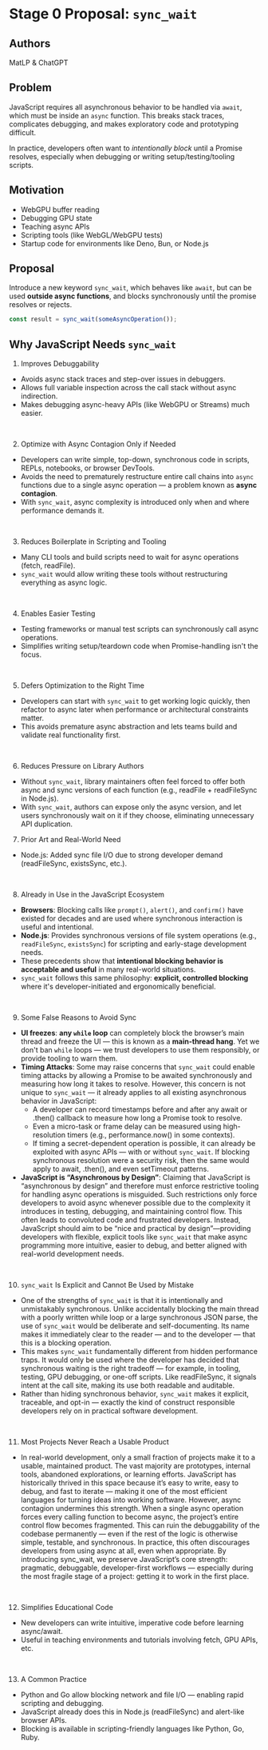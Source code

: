 # Stage 0 Proposal: `sync_wait`

## Authors
MatLP & ChatGPT

## Problem

JavaScript requires all asynchronous behavior to be handled via `await`, which must be inside an `async` function. This breaks stack traces, complicates debugging, and makes exploratory code and prototyping difficult.

In practice, developers often want to *intentionally block* until a Promise resolves, especially when debugging or writing setup/testing/tooling scripts.

## Motivation

- WebGPU buffer reading
- Debugging GPU state
- Teaching async APIs
- Scripting tools (like WebGL/WebGPU tests)
- Startup code for environments like Deno, Bun, or Node.js

## Proposal

Introduce a new keyword `sync_wait`, which behaves like `await`, but can be used **outside async functions**, and blocks synchronously until the promise resolves or rejects.

```js
const result = sync_wait(someAsyncOperation());
```


## Why JavaScript Needs `sync_wait`
1. Improves Debuggability
 - Avoids async stack traces and step-over issues in debuggers.
 - Allows full variable inspection across the call stack without async indirection.
 - Makes debugging async-heavy APIs (like WebGPU or Streams) much easier.

<br>

2. Optimize with Async Contagion Only if Needed
- Developers can write simple, top-down, synchronous code in scripts, REPLs, notebooks, or browser DevTools.
- Avoids the need to prematurely restructure entire call chains into `async` functions due to a single async operation — a problem known as **async contagion**.
- With `sync_wait`, async complexity is introduced only when and where performance demands it.

<br>

3. Reduces Boilerplate in Scripting and Tooling
 - Many CLI tools and build scripts need to wait for async operations (fetch, readFile).
 - `sync_wait` would allow writing these tools without restructuring everything as async logic.

<br>

4. Enables Easier Testing
 - Testing frameworks or manual test scripts can synchronously call async operations.
 - Simplifies writing setup/teardown code when Promise-handling isn't the focus.

<br>

5. Defers Optimization to the Right Time
 - Developers can start with `sync_wait` to get working logic quickly, then refactor to async later when performance or architectural constraints matter.
 - This avoids premature async abstraction and lets teams build and validate real functionality first.

<br>

6. Reduces Pressure on Library Authors
 - Without `sync_wait`, library maintainers often feel forced to offer both async and sync versions of each function (e.g., readFile + readFileSync in Node.js).
 - With `sync_wait`, authors can expose only the async version, and let users synchronously wait on it if they choose, eliminating unnecessary API duplication.


7. Prior Art and Real-World Need
 - Node.js: Added sync file I/O due to strong developer demand (readFileSync, existsSync, etc.).

<br>

8. Already in Use in the JavaScript Ecosystem  
- **Browsers**: Blocking calls like `prompt()`, `alert()`, and `confirm()` have existed for decades and are used where synchronous interaction is useful and intentional.
- **Node.js**: Provides synchronous versions of file system operations (e.g., `readFileSync`, `existsSync`) for scripting and early-stage development needs.
- These precedents show that **intentional blocking behavior is acceptable and useful** in many real-world situations.
- `sync_wait` follows this same philosophy: **explicit, controlled blocking** where it's developer-initiated and ergonomically beneficial.

<br>

9. Some False Reasons to Avoid Sync
 - **UI freezes**: **any `while` loop** can completely block the browser’s main thread and freeze the UI — this is known as a **main-thread hang**. Yet we don't ban `while` loops — we trust developers to use them responsibly, or provide tooling to warn them.
 - **Timing Attacks**: Some may raise concerns that `sync_wait` could enable timing attacks by allowing a Promise to be awaited synchronously and measuring how long it takes to resolve. However, this concern is not unique to `sync_wait` — it already applies to all existing asynchronous behavior in JavaScript:
    + A developer can record timestamps before and after any await or .then() callback to measure how long a Promise took to resolve.
    + Even a micro-task or frame delay can be measured using high-resolution timers (e.g., performance.now() in some contexts).
    + If timing a secret-dependent operation is possible, it can already be exploited with async APIs — with or without `sync_wait`. If blocking synchronous resolution were a security risk, then the same would apply to await, .then(), and even setTimeout patterns.
 - **JavaScript is “Asynchronous by Design”**: Claiming that JavaScript is “asynchronous by design” and therefore must enforce restrictive tooling for handling async operations is misguided. Such restrictions only force developers to avoid async whenever possible due to the complexity it introduces in testing, debugging, and maintaining control flow. This often leads to convoluted code and frustrated developers. Instead, JavaScript should aim to be “nice and practical by design”—providing developers with flexible, explicit tools like `sync_wait` that make async programming more intuitive, easier to debug, and better aligned with real-world development needs.

<br>

10. `sync_wait` Is Explicit and Cannot Be Used by Mistake
 - One of the strengths of `sync_wait` is that it is intentionally and unmistakably synchronous. Unlike accidentally blocking the main thread with a poorly written while loop or a large synchronous JSON parse, the use of `sync_wait` would be deliberate and self-documenting. Its name makes it immediately clear to the reader — and to the developer — that this is a blocking operation.
 - This makes `sync_wait` fundamentally different from hidden performance traps. It would only be used where the developer has decided that synchronous waiting is the right tradeoff — for example, in tooling, testing, GPU debugging, or one-off scripts. Like readFileSync, it signals intent at the call site, making its use both readable and auditable.
 - Rather than hiding synchronous behavior, `sync_wait` makes it explicit, traceable, and opt-in — exactly the kind of construct responsible developers rely on in practical software development.

<br>

11. Most Projects Never Reach a Usable Product
 - In real-world development, only a small fraction of projects make it to a usable, maintained product. The vast majority are prototypes, internal tools, abandoned explorations, or learning efforts. JavaScript has historically thrived in this space because it’s easy to write, easy to debug, and fast to iterate — making it one of the most efficient languages for turning ideas into working software.
However, async contagion undermines this strength. When a single async operation forces every calling function to become async, the project’s entire control flow becomes fragmented. This can ruin the debuggability of the codebase permanently — even if the rest of the logic is otherwise simple, testable, and synchronous. In practice, this often discourages developers from using async at all, even when appropriate.
By introducing sync_wait, we preserve JavaScript’s core strength: pragmatic, debuggable, developer-first workflows — especially during the most fragile stage of a project: getting it to work in the first place.

<br>

12. Simplifies Educational Code
 - New developers can write intuitive, imperative code before learning async/await.
 - Useful in teaching environments and tutorials involving fetch, GPU APIs, etc.

<br>

13. A Common Practice
 - Python and Go allow blocking network and file I/O — enabling rapid scripting and debugging.
 - JavaScript already does this in Node.js (readFileSync) and alert-like browser APIs.
 - Blocking is available in scripting-friendly languages like Python, Go, Ruby.


